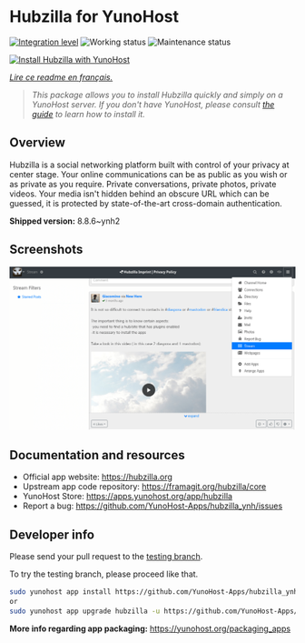 <!--
N.B.: This README was automatically generated by https://github.com/YunoHost/apps/tree/master/tools/readme_generator
It shall NOT be edited by hand.
-->

# Hubzilla for YunoHost

[![Integration level](https://dash.yunohost.org/integration/hubzilla.svg)](https://dash.yunohost.org/appci/app/hubzilla) ![Working status](https://ci-apps.yunohost.org/ci/badges/hubzilla.status.svg) ![Maintenance status](https://ci-apps.yunohost.org/ci/badges/hubzilla.maintain.svg)

[![Install Hubzilla with YunoHost](https://install-app.yunohost.org/install-with-yunohost.svg)](https://install-app.yunohost.org/?app=hubzilla)

*[Lire ce readme en français.](./README_fr.md)*

> *This package allows you to install Hubzilla quickly and simply on a YunoHost server.
If you don't have YunoHost, please consult [the guide](https://yunohost.org/#/install) to learn how to install it.*

## Overview

Hubzilla is a social networking platform built with control of your privacy at center stage. Your online communications can be as public as you wish or as private as you require. Private conversations, private photos, private videos. Your media isn't hidden behind an obscure URL which can be guessed, it is protected by state-of-the-art cross-domain authentication.


**Shipped version:** 8.8.6~ynh2

## Screenshots

![Screenshot of Hubzilla](./doc/screenshots/hubzilla-1.png)

## Documentation and resources

* Official app website: <https://hubzilla.org>
* Upstream app code repository: <https://framagit.org/hubzilla/core>
* YunoHost Store: <https://apps.yunohost.org/app/hubzilla>
* Report a bug: <https://github.com/YunoHost-Apps/hubzilla_ynh/issues>

## Developer info

Please send your pull request to the [testing branch](https://github.com/YunoHost-Apps/hubzilla_ynh/tree/testing).

To try the testing branch, please proceed like that.

``` bash
sudo yunohost app install https://github.com/YunoHost-Apps/hubzilla_ynh/tree/testing --debug
or
sudo yunohost app upgrade hubzilla -u https://github.com/YunoHost-Apps/hubzilla_ynh/tree/testing --debug
```

**More info regarding app packaging:** <https://yunohost.org/packaging_apps>